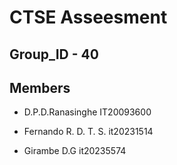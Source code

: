 # CTSE Asseesment 
## Group_ID - 40

## Members
* D.P.D.Ranasinghe IT20093600

* Fernando R. D. T. S. it20231514

* Girambe D.G it20235574
